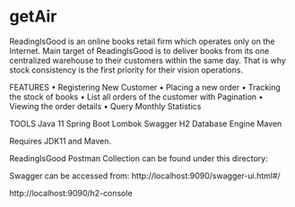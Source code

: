 # getAir
 ReadingIsGood is an online books retail firm which operates only on the Internet. Main target of ReadingIsGood is to deliver books from its one centralized warehouse to their customers within the same day. That is why stock consistency is the first priority for their vision operations.

FEATURES
• Registering New Customer 
• Placing a new order
• Tracking the stock of books
• List all orders of the customer with Pagination
• Viewing the order details
• Query Monthly Statistics  


TOOLS
Java 11
Spring Boot
Lombok
Swagger
H2 Database Engine
Maven

Requires JDK11 and Maven.


ReadingIsGood Postman Collection can be found under this directory:

Swagger can be accessed from:
http://localhost:9090/swagger-ui.html#/

http://localhost:9090/h2-console
